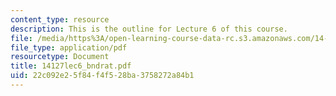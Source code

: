 ```yaml
---
content_type: resource
description: This is the outline for Lecture 6 of this course.
file: /media/https%3A/open-learning-course-data-rc.s3.amazonaws.com/14-127-behavioral-economics-and-finance-spring-2004/22c092e25f84f4f528ba3758272a84b1_14127lec6_bndrat.pdf
file_type: application/pdf
resourcetype: Document
title: 14127lec6_bndrat.pdf
uid: 22c092e2-5f84-f4f5-28ba-3758272a84b1
---
```


